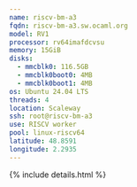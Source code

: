 ```yaml
---
name: riscv-bm-a3
fqdn: riscv-bm-a3.sw.ocaml.org
model: RV1
processor: rv64imafdcvsu
memory: 15GiB
disks:
  - mmcblk0: 116.5GB
  - mmcblk0boot0: 4MB
  - mmcblk0boot1: 4MB
os: Ubuntu 24.04 LTS
threads: 4
location: Scaleway
ssh: root@riscv-bm-a3
use: RISCV worker
pool: linux-riscv64
latitude: 48.8591
longitude: 2.2935
---
```

{% include details.html %}
